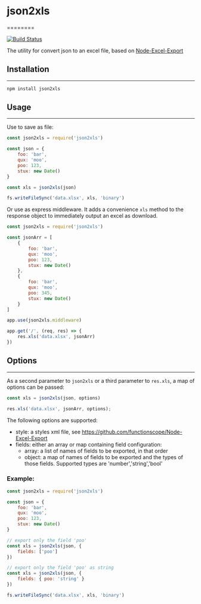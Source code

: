 # json2xls
========

[![Build Status](https://travis-ci.org/rikkertkoppes/json2xls.png?branch=master)](https://travis-ci.org/rikkertkoppes/json2xls)

The utility for convert json to an excel file, based on [Node-Excel-Export](https://github.com/functionscope/Node-Excel-Export)

## Installation
------------

```sh
npm install json2xls
```

## Usage
------

Use to save as file:

```js
const json2xls = require('json2xls')

const json = {
    foo: 'bar',
    qux: 'moo',
    poo: 123,
    stux: new Date()
}

const xls = json2xls(json)

fs.writeFileSync('data.xlsx', xls, 'binary')
```

Or use as express middleware. It adds a convenience `xls` method to the response object to immediately output an excel as download.

```js
const json2xls = require('json2xls')

const jsonArr = [
    {
        foo: 'bar',
        qux: 'moo',
        poo: 123,
        stux: new Date()
    },
    {
        foo: 'bar',
        qux: 'moo',
        poo: 345,
        stux: new Date()
    }
]

app.use(json2xls.middleware)

app.get('/', (req, res) => {
    res.xls('data.xlsx', jsonArr)
})
```

## Options
-------

As a second parameter to `json2xls` or a third parameter to `res.xls`, a map of options can be passed:

```js
const xls = json2xls(json, options)

res.xls('data.xlsx', jsonArr, options);
```

The following options are supported:

- style: a styles xml file, see <https://github.com/functionscope/Node-Excel-Export>
- fields: either an array or map containing field configuration:
    - array: a list of names of fields to be exported, in that order
    - object: a map of names of fields to be exported and the types of those fields. Supported types are 'number','string','bool'

### Example:

```js
const json2xls = require('json2xls')

const json = {
    foo: 'bar',
    qux: 'moo',
    poo: 123,
    stux: new Date()
}

// export only the field 'poo'
const xls = json2xls(json, {
    fields: ['poo']
})

// export only the field 'poo' as string
const xls = json2xls(json, {
    fields: { poo: 'string' }
})

fs.writeFileSync('data.xlsx', xls, 'binary')
```
